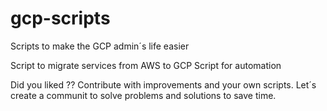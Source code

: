 # gcp-scripts
Scripts to make the GCP admin´s life easier

Script to migrate services from AWS to GCP
Script for automation

Did you liked ?? Contribute with improvements and your own scripts.
Let´s create a communit to solve problems and solutions to save time.
